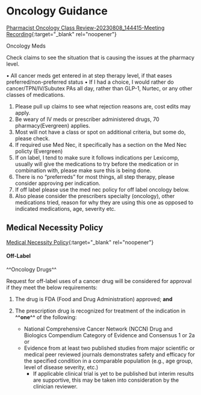 # Oncology Guidance

[Pharmacist Oncology Class Review-20230808_144415-Meeting Recording](https://mygainwell-my.sharepoint.com.mcas.ms/personal/justin_collingwood_gainwelltechnologies_com/_layouts/15/stream.aspx?id=%2Fpersonal%2Fjustin%5Fcollingwood%5Fgainwelltechnologies%5Fcom%2FDocuments%2FRecordings%2FPharmacist%20Oncology%20Class%20Review%2D20230808%5F144415%2DMeeting%20Recording%2Emp4&nav=eyJyZWZlcnJhbEluZm8iOnsicmVmZXJyYWxBcHAiOiJTdHJlYW1XZWJBcHAiLCJyZWZlcnJhbFZpZXciOiJTaGFyZURpYWxvZyIsInJlZmVycmFsQXBwUGxhdGZvcm0iOiJXZWIiLCJyZWZlcnJhbE1vZGUiOiJ2aWV3In19&nav=eyJyZWZlcnJhbEluZm8iOnsicmVmZXJyYWxBcHAiOiJTdHJlYW1XZWJBcHAiLCJyZWZlcnJhbFZpZXciOiJTaGFyZURpYWxvZyIsInJlZmVycmFsQXBwUGxhdGZvcm0iOiJXZWIiLCJyZWZlcnJhbE1vZGUiOiJ2aWV3In19&ga=1){:target="_blank" rel="noopener"}

Oncology Meds

Check claims to see the situation that is causing the issues at the pharmacy level.

•	All  cancer meds get entered in at step therapy level, if that eases preferred/non-preferred status
•	If I had a choice, I would rather do cancer/TPN/IV/Subutex PAs all day, rather than GLP-1, Nurtec, or any other classes of medications.


1. Please pull up claims to see what rejection reasons are, cost edits may apply.
2. Be weary of IV meds or prescriber administered drugs, 70 pharmacy(Evergreen) applies.
3. Most will not have a class or spot on additional criteria, but some do, please check.
4. If required use Med Nec, it specifically has a section on the Med Nec policty (Evergreen)
5. If on label, I tend to make sure it follows indications per Lexicomp, usually will give the medications to try before the medication or in combination with, please make sure this is being done.
6. There is no “preferreds” for most things, all step therapy, please consider approving per indication.
7. If off label please use the med nec policy for off label oncology below.
8. Also please consider the prescribers specialty (oncology), other medications tried, reason for why they are using this one as opposed to indicated medications, age, severity etc.

##  Medical Necessity Policy

[Medical Necessity Policy](https://mygainwell-my.sharepoint.com/:b:/r/personal/christopher_nguyen_gainwelltechnologies_com/Documents/Evergreen/Emails/Medical%20Necessity_OH%20SPBM_Policy_V3.0.pdf?csf=1&web=1&e=11vWKM){:target="_blank" rel="noopener"}

#### Off-Label

^^Oncology Drugs^^

Request for off-label uses of a cancer drug will be considered for approval if they meet the below requirements:

1. The drug is FDA (Food and Drug Administration) approved; **and**
2. The prescription drug is recognized for treatment of the indication in **^^one^^** of the following:

    - National Comprehensive Cancer Network (NCCN) Drug and Biologics Compendium Category of Evidence and Consensus 1 or 2a or
    - Evidence from at least two published studies from major scientific or medical peer 
    reviewed journals demonstrates safety and efficacy for the specified condition in a 
    comparable population (e.g., age group, level of disease severity, etc.)
        - If applicable clinical trial is yet to be published but interim results are supportive, 
        this may be taken into consideration by the clinician reviewer.
